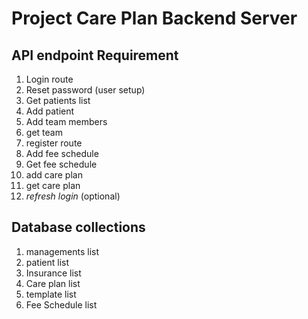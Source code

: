 # Project Care Plan Backend Server

## API endpoint Requirement
  1. Login route
  2. Reset password (user setup)
  3. Get patients list
  4. Add patient
  5. Add team members
  6. get team
  7. register route
  8. Add fee schedule
  9. Get fee schedule
  10. add care plan
  11. get care plan
  12. *refresh login* (optional)

## Database collections
  1. managements list
  2. patient list
  3. Insurance list
  4. Care plan list
  5. template list
  6. Fee Schedule list

## 
